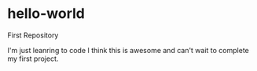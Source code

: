# hello-world
First Repository

I'm just leanring to code
I think this is awesome and can't wait to complete my first project.

